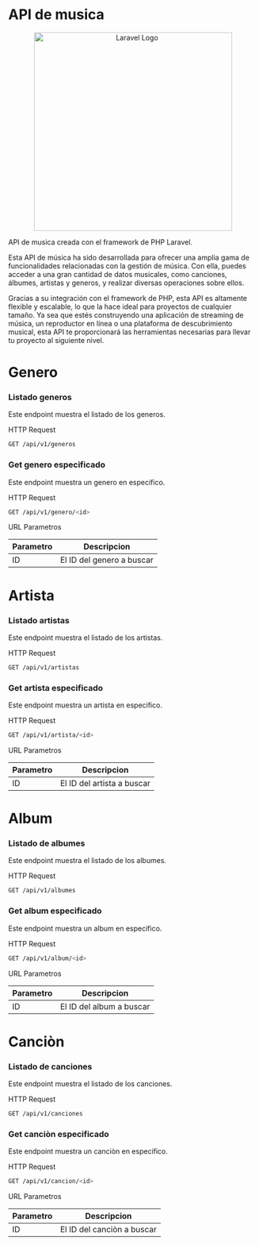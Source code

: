 # **API de musica** 

<p align="center"><a href="https://laravel.com" target="_blank"><img src="https://raw.githubusercontent.com/laravel/art/master/logo-lockup/5%20SVG/2%20CMYK/1%20Full%20Color/laravel-logolockup-cmyk-red.svg" width="400" alt="Laravel Logo"></a></p>

<p>
    API de musica creada con el framework de PHP Laravel. 
</p>
<p>
    Esta API de música ha sido desarrollada para ofrecer una amplia gama de funcionalidades relacionadas con la gestión de música. Con ella, puedes acceder a una gran cantidad de datos musicales, como canciones, álbumes, artistas y generos, y realizar diversas operaciones sobre ellos.
</p>
<p>
    Gracias a su integración con el framework de PHP, esta API es altamente flexible y escalable, lo que la hace ideal para proyectos de cualquier tamaño. Ya sea que estés construyendo una aplicación de streaming de música, un reproductor en línea o una plataforma de descubrimiento musical, esta API te proporcionará las herramientas necesarias para llevar tu proyecto al siguiente nivel.
</p>

# **Genero**

### **Listado generos**
Este endpoint muestra el listado de los generos.

HTTP Request
```bash
GET /api/v1/generos
```

### **Get genero especificado**
Este endpoint muestra un genero en especifico.

HTTP Request
```bash
GET /api/v1/genero/<id>
```

URL Parametros

| Parametro | Descripcion |
|----------|----------|
| ID    | El ID del genero a buscar   |


# **Artista**

### **Listado artistas**
Este endpoint muestra el listado de los artistas.

HTTP Request
```bash
GET /api/v1/artistas
```

### **Get artista especificado**
Este endpoint muestra un artista en especifico.

HTTP Request
```bash
GET /api/v1/artista/<id>
```

URL Parametros

| Parametro | Descripcion |
|----------|----------|
| ID    | El ID del artista a buscar   |


# **Album**

### **Listado de albumes**
Este endpoint muestra el listado de los albumes.

HTTP Request
```bash
GET /api/v1/albumes
```

### **Get album especificado**
Este endpoint muestra un album en especifico.

HTTP Request
```bash
GET /api/v1/album/<id>
```

URL Parametros

| Parametro | Descripcion |
|----------|----------|
| ID    | El ID del album a buscar   |


# **Canciòn**

### **Listado de canciones**
Este endpoint muestra el listado de los canciones.

HTTP Request
```bash
GET /api/v1/canciones
```

### **Get canciòn especificado**
Este endpoint muestra un canciòn en especifico.

HTTP Request
```bash
GET /api/v1/cancion/<id>
```

URL Parametros

| Parametro | Descripcion |
|----------|----------|
| ID    | El ID del canciòn a buscar   |